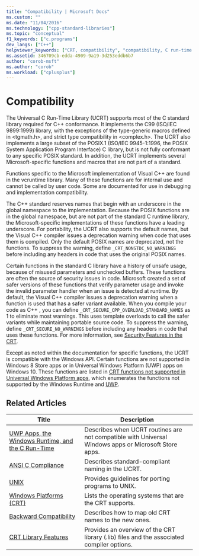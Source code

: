 ```yaml
---
title: "Compatibility | Microsoft Docs"
ms.custom: ""
ms.date: "11/04/2016"
ms.technology: ["cpp-standard-libraries"]
ms.topic: "conceptual"
f1_keywords: ["c.programs"]
dev_langs: ["C++"]
helpviewer_keywords: ["CRT, compatibility", "compatibility, C run-time libraries", "compatibility"]
ms.assetid: 346709cb-edda-4909-9a19-3d253eddb6b7
author: "corob-msft"
ms.author: "corob"
ms.workload: ["cplusplus"]
---
```

# Compatibility
The Universal C Run-Time Library (UCRT) supports most of the C standard library required for  C++ conformance. It implements the C99 (ISO/IEC 9899:1999)  library, with the exceptions of the type-generic macros defined in \<tgmath.h>, and strict type compatibility in \<complex.h>. The UCRT also implements a large subset of the POSIX.1 (ISO/IEC 9945-1:1996, the POSIX System Application Program Interface) C library, but is not fully conformant to any specific POSIX standard.  In addition, the UCRT implements several Microsoft-specific functions and macros that are not part of a standard.  
  
 Functions specific to the Microsoft implementation of Visual C++ are found in the vcruntime library.  Many of these functions are for internal use and cannot be called by user code. Some are documented for use in debugging and implementation compatibility.  
  
 The C++ standard reserves names that begin with an underscore in the global namespace to the implementation. Because the POSIX functions are in the global namespace, but are not part of the standard C runtime library, the Microsoft-specific implementations of these functions have a leading underscore. For portability, the UCRT also supports the default names, but the Visual C++ compiler issues a deprecation warning when code that uses them is compiled. Only the default POSIX names are deprecated, not the functions. To suppress the warning, define `_CRT_NONSTDC_NO_WARNINGS` before including any headers in code that uses the original POSIX names.  
  
 Certain functions in the standard C library have a history of unsafe usage, because of misused parameters and unchecked buffers. These functions are often the source of security issues in code. Microsoft created a set of safer versions of these functions that verify parameter usage and invoke the invalid parameter handler when an issue is detected at runtime.  By default, the Visual C++ compiler issues a deprecation warning when a function is used that has a safer variant available. When you compile your code as C++ , you can define `_CRT_SECURE_CPP_OVERLOAD_STANDARD_NAMES` as 1 to eliminate most warnings. This uses template overloads to call the safer variants while maintaining portable source code. To suppress the warning, define `_CRT_SECURE_NO_WARNINGS` before including any headers in code that uses these functions. For more information, see [Security Features in the CRT](../c-runtime-library/security-features-in-the-crt.md).  
  
 Except as noted within the documentation for specific functions, the UCRT is compatible with the Windows API.  Certain functions are not supported in Windows 8 Store apps or in Universal Windows Platform (UWP) apps on Windows 10. These functions are listed in [CRT functions not supported in Universal Windows Platform apps](../cppcx/crt-functions-not-supported-in-universal-windows-platform-apps.md), which enumerates the functions not supported by the Windows Runtime and [UWP](/uwp).  
  
## Related Articles  
  
|Title|Description|  
|-----------|-----------------|  
|[UWP Apps, the Windows Runtime, and the C Run-Time](../c-runtime-library/windows-store-apps-the-windows-runtime-and-the-c-run-time.md)|Describes when UCRT routines are not compatible with Universal Windows apps or Microsoft Store apps.|  
|[ANSI C Compliance](../c-runtime-library/ansi-c-compliance.md)|Describes standard-compliant naming in the UCRT.|  
|[UNIX](../c-runtime-library/unix.md)|Provides guidelines for porting programs to UNIX.|  
|[Windows Platforms (CRT)](../c-runtime-library/windows-platforms-crt.md)|Lists the operating systems that are the CRT supports.|  
|[Backward Compatibility](../c-runtime-library/backward-compatibility.md)|Describes how to map old CRT names to the new ones.|  
|[CRT Library Features](../c-runtime-library/crt-library-features.md)|Provides an overview of the CRT library (.lib) files and the associated compiler options.|